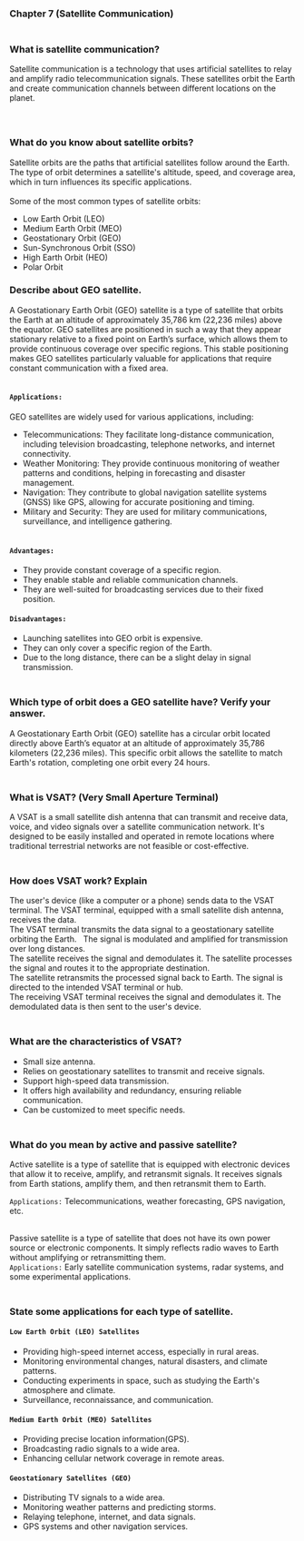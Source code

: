 ### Chapter 7 (Satellite Communication)

### **<br/>What is satellite communication?**
Satellite communication is a technology that uses artificial satellites to relay and amplify radio telecommunication signals. 
These satellites orbit the Earth and create communication channels between different locations on the planet.<br/><br/>

### **<br/>What do you know about satellite orbits?**
Satellite orbits are the paths that artificial satellites follow around the Earth.<br/>
The type of orbit determines a satellite's altitude, speed, and coverage area, which in turn influences its specific applications.<br/><br/>
Some of the most common types of satellite orbits: <br/>
  - Low Earth Orbit (LEO)
  - Medium Earth Orbit (MEO)
  - Geostationary Orbit (GEO)
  - Sun-Synchronous Orbit (SSO)
  - High Earth Orbit (HEO)
  - Polar Orbit

### **<be/>Describe about GEO satellite.**
A Geostationary Earth Orbit (GEO) satellite is a type of satellite that orbits the Earth at an altitude of approximately 35,786 km (22,236 miles) above the equator. GEO satellites are positioned in such a way that they appear stationary relative to a fixed point on Earth’s surface, which allows them to provide continuous coverage over specific regions. This stable positioning makes GEO satellites particularly valuable for applications that require constant communication with a fixed area.<br/><br/>
#### `Applications:`<br/>
GEO satellites are widely used for various applications, including:<br/>
  - Telecommunications: They facilitate long-distance communication, including television broadcasting, telephone networks, and internet connectivity.
  - Weather Monitoring: They provide continuous monitoring of weather patterns and conditions, helping in forecasting and disaster management.
  - Navigation: They contribute to global navigation satellite systems (GNSS) like GPS, allowing for accurate positioning and timing.
  - Military and Security: They are used for military communications, surveillance, and intelligence gathering.
<br/><br/>

#### `Advantages:`<br/>
  - They provide constant coverage of a specific region.
  - They enable stable and reliable communication channels.
  - They are well-suited for broadcasting services due to their fixed position.


#### `Disadvantages:`<br/>
  - Launching satellites into GEO orbit is expensive.
  - They can only cover a specific region of the Earth.
  - Due to the long distance, there can be a slight delay in signal transmission.

### **<br/>Which type of orbit does a GEO satellite have? Verify your answer.**
A Geostationary Earth Orbit (GEO) satellite has a circular orbit located directly above Earth’s equator at an altitude of approximately 35,786 kilometers (22,236 miles). This specific orbit allows the satellite to match Earth's rotation, completing one orbit every 24 hours.<br/>

### **<br/>What is VSAT? (Very Small Aperture Terminal)**
A VSAT is a small satellite dish antenna that can transmit and receive data, voice, and video signals over a satellite communication network. It's designed to be easily installed and operated in remote locations where traditional terrestrial networks are not feasible or cost-effective.<br/>


### **<br/>How does VSAT work? Explain**
The user's device (like a computer or a phone) sends data to the VSAT terminal.
The VSAT terminal, equipped with a small satellite dish antenna, receives the data.<br/>
The VSAT terminal transmits the data signal to a geostationary satellite orbiting the Earth.   
The signal is modulated and amplified for transmission over long distances.<br/>
The satellite receives the signal and demodulates it.
The satellite processes the signal and routes it to the appropriate destination.<br/>
 The satellite retransmits the processed signal back to Earth.
The signal is directed to the intended VSAT terminal or hub.<br/>
The receiving VSAT terminal receives the signal and demodulates it.
The demodulated data is then sent to the user's device.<br/>
 


### **<br/>What are the characteristics of VSAT?**
  - Small size antenna.
  - Relies on geostationary satellites to transmit and receive signals.
  - Support high-speed data transmission.
  - It offers high availability and redundancy, ensuring reliable communication.
  - Can be customized to meet specific needs.

### **<br/>What do you mean by active and passive satellite?**
Active satellite is a type of satellite that is equipped with electronic devices that allow it to receive, amplify, and retransmit signals. It receives signals from Earth stations, amplify them, and then retransmit them to Earth.<br/>

`Applications:` Telecommunications, weather forecasting, GPS navigation, etc.<br/><br/>

Passive satellite is a type of satellite that does not have its own power source or electronic components. It simply reflects radio waves to Earth without amplifying or retransmitting them. <br/>
`Applications:` Early satellite communication systems, radar systems, and some experimental applications.<br/>

### **<br/>State some applications for each type of satellite.**<br/>
#### `Low Earth Orbit (LEO) Satellites`
  - Providing high-speed internet access, especially in rural areas.
  - Monitoring environmental changes, natural disasters, and climate patterns.
  - Conducting experiments in space, such as studying the Earth's atmosphere and climate.
  - Surveillance, reconnaissance, and communication.<br/>
#### `Medium Earth Orbit (MEO) Satellites`
  - Providing precise location information(GPS).
  - Broadcasting radio signals to a wide area.
  - Enhancing cellular network coverage in remote areas.<br/>
#### `Geostationary Satellites (GEO)`
  - Distributing TV signals to a wide area.
  - Monitoring weather patterns and predicting storms.
  - Relaying telephone, internet, and data signals.
  - GPS systems and other navigation services.




